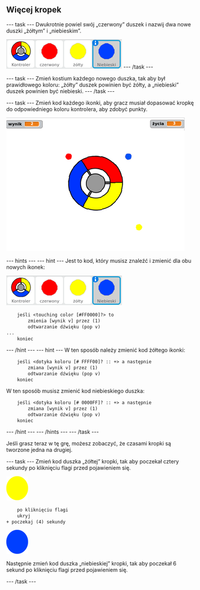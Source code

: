 ## Więcej kropek

--- task --- Dwukrotnie powiel swój „czerwony” duszek i nazwij dwa nowe duszki „żółtym” i „niebieskim”.

![zrzut ekranu](images/dots-more-dots.png) --- /task ---

--- task --- Zmień kostium każdego nowego duszka, tak aby był prawidłowego koloru: „żółty” duszek powinien być żółty, a „niebieski” duszek powinien być niebieski. --- /task ---

--- task --- Zmień kod każdego ikonki, aby gracz musiał dopasować kropkę do odpowiedniego koloru kontrolera, aby zdobyć punkty.

![zrzut ekranu](images/dots-all-test.png)

--- hints ---
 --- hint --- Jest to kod, który musisz znaleźć i zmienić dla obu nowych ikonek:

![zrzut ekranu](images/dots-more-dots.png)

```blocks3
    jeśli <touching color [#FF0000]?> to
        zmienia [wynik v] przez (1)
        odtwarzanie dźwięku (pop v)
...
    koniec
```

--- /hint --- --- hint --- W ten sposób należy zmienić kod żółtego ikonki:

```blocks3
    jeśli <dotyka koloru [# FFFF00]? :: +> a następnie
        zmiana [wynik v] przez (1)
        odtwarzanie dźwięku (pop v)
    koniec
```

W ten sposób musisz zmienić kod niebieskiego duszka:

```blocks3
    jeśli <dotyka koloru [# 0000FF]? :: +> a następnie
        zmiana [wynik v] przez (1)
        odtwarzanie dźwięku (pop v)
    koniec
```

--- /hint --- --- /hints --- --- /task ---

Jeśli grasz teraz w tę grę, możesz zobaczyć, że czasami kropki są tworzone jedna na drugiej.

--- task --- Zmień kod duszka „żółtej” kropki, tak aby poczekał cztery sekundy po kliknięciu flagi przed pojawieniem się.

![Żółta kropka](images/yellow-sprite.png)

```blocks3
    po kliknięciu flagi
    ukryj
+ poczekaj (4) sekundy
```

![Niebieska kropka](images/blue-sprite.png)

Następnie zmień kod duszka „niebieskiej” kropki, tak aby poczekał 6 sekund po kliknięciu flagi przed pojawieniem się.

--- /task ---
